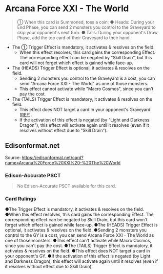 # Arcana Force XXI - The World

> ① When this card is Summoned, toss a coin: ● Heads: During your End Phase, you can send 2 monsters you control to the Graveyard to skip your opponent's next turn. ● Tails: During your opponent's Draw Phase, add the top card of their Graveyard to their hand.

*   The ① Trigger Effect is mandatory, it activates & resolves on the field.
    *   When this effect resolves, this card gains the corresponding Effect. The corresponding effect can be negated by "Skill Drain", but this card will not forget which effect is gained while face-up.
*   The (HEADS) Trigger Effect is optional, it activates & resolves on the field.
    *   Sending 2 monsters you control to the Graveyard is a cost, you can send "Arcana Force XXI - The World" as one of those monsters.
    *   This effect cannot activate while "Macro Cosmos", since you can't pay the cost.
*   The (TAILS) Trigger Effect is mandatory, it activates & resolves on the field.
    *   This effect does NOT target a card in your opponent's Graveyard \[[REF](https://db.ygorganization.com/card#7589)\].
    *   If the activation of this effect is negated (by "Light and Darkness Dragon"), this effect will activate again until it resolves (even if it resolves without effect due to "Skill Drain").

## Edisonformat.net

Source: https://edisonformat.net/card?name=Arcana%20Force%20XXI%20-%20The%20World

### Edison-Accurate PSCT

> No Edison-Accurate PSCT available for this card.

### Card Rulings

●The Trigger Effect is mandatory, it activates & resolves on the field.
●When this effect resolves, this card gains the corresponding Effect. The corresponding effect can be negated by Skill Drain, but this card won't forget which effect is gained while face-up.
●The (HEADS) Trigger Effect is optional, it activates & resolves on the field.
●Sending 2 monsters you control to the GY is a cost, you can send Arcana Force XXI - The World as one of those monsters.
●This effect can't activate while Macro Cosmos, since you can't pay the cost.
●The (TAILS) Trigger Effect is mandatory, it activates & resolves on the field.
●This effect does NOT target a card in your opponent's GY.
●If the activation of this effect is negated (by Light and Darkness Dragon), this effect will activate again until it resolves (even if it resolves without effect due to Skill Drain).
            